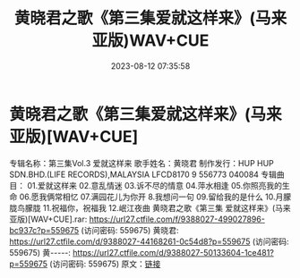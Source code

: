 ﻿---
title: 黄晓君之歌《第三集爱就这样来》(马来亚版)WAV+CUE
date: 2023-08-12 07:35:58
categories: WAV车载音乐、镜像
tags: 华语中文
---
# 黄晓君之歌《第三集爱就这样来》(马来亚版)[WAV+CUE]

专辑名称：第三集Vol.3 爱就这样来
歌手姓名：黄晓君
制作发行：HUP HUP SDN.BHD.(LIFE RECORDS),MALAYSIA
LFCD8170 9 556773 040084
专辑曲目：
01.爱就这样来
02.意乱情迷
03.诉不尽的情意
04.萍水相逢
05.你照亮我的生命
06.愿我俩常相忆
07.满园花儿为你开
8.我想问一句
09.留给我的是什么
10.月朦胧鸟朦胧
11.祝福你，祝福我
12.岷江夜曲
黄晓君之歌《第三集 爱就这样来》(马来亚版)[WAV+CUE].rar: https://url27.ctfile.com/f/9388027-499027896-bc937c?p=559675
(访问密码: 559675)
黄晓君: https://url27.ctfile.com/d/9388027-44168261-0c54d8?p=559675
(访问密码: 559675)
黄-----: https://url27.ctfile.com/d/9388027-50133604-1ce481?p=559675
(访问密码: 559675)
原文：[链接](https://blog.sina.com.cn/s/blog_1647c7e7601031325.html)